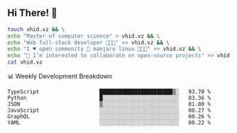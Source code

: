 ## Hi There! 👋

```sh
touch vhid.vz && \
echo "Master of computer science" > vhid.vz && \
echo "Web full-stack developer 🙈🙉🙊" >> vhid.vz && \
echo "I ♥️ open community 🎯 manjaro linux 🎉🐍🥳" >> vhid.vz && \
echo "👯 I’m interested to collaborate on open-source projects" >> vhid.vz && \
cat vhid.vz
```
:bar_chart: Weekly Development Breakdown

<!--START_SECTION:waka-->

```text
TypeScript                   ███████████████████████▒░   93.70 %
Python                       █░░░░░░░░░░░░░░░░░░░░░░░░   03.36 %
JSON                         ▒░░░░░░░░░░░░░░░░░░░░░░░░   01.80 %
JavaScript                   ░░░░░░░░░░░░░░░░░░░░░░░░░   00.27 %
GraphQL                      ░░░░░░░░░░░░░░░░░░░░░░░░░   00.26 %
YAML                         ░░░░░░░░░░░░░░░░░░░░░░░░░   00.22 %
```

<!--END_SECTION:waka-->
